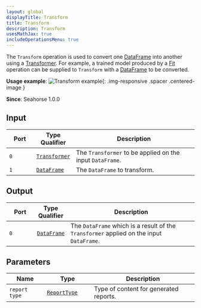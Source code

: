 ```yaml
---
layout: global
displayTitle: Transform
title: Transform
description: Transform
usesMathJax: true
includeOperationsMenu: true
---
```


The `Transform` operation is used to convert one [DataFrame](../classes/dataframe.html) into another
using a [Transformer](../classes/transformer.html). For example, a trained model produced by a
[Fit](../operations/fit.html) operation can be supplied to `Transform` with a
[DataFrame](../classes/dataframe.html) to be converted.

**Usage example**:
![Transform example](../img/transformer_example.png){: .img-responsive .spacer .centered-image }

**Since**: Seahorse 1.0.0

## Input

<table>
<thead>
<tr>
<th style="width:15%">Port</th>
<th style="width:15%">Type Qualifier</th>
<th style="width:70%">Description</th>
</tr>
</thead>
<tbody>
<tr>
<td><code>0</code></td>
<td><code><a href="../classes/transformer.html">Transformer</a></code></td>
<td>The <code>Transformer</code> to be applied on the input <code>DataFrame</code>.</td>
</tr>
<tr>
<td><code>1</code></td>
<td><code><a href="../classes/dataframe.html">DataFrame</a></code></td>
<td>The <code>DataFrame</code> to transform.</td>
</tr>
</tbody>
</table>

## Output

<table>
<thead>
<tr>
<th style="width:15%">Port</th>
<th style="width:15%">Type Qualifier</th>
<th style="width:70%">Description</th>
</tr>
</thead>
<tbody>
<tr>
<td><code>0</code></td>
<td><code><a href="../classes/dataframe.html">DataFrame</a></code></td>
<td>The <code>DataFrame</code> which is a result of the <code>Transformer</code> applied on the input <code>DataFrame</code>.</td>
</tr>
</tbody>
</table>

## Parameters

<table class="table">
<thead>
<tr>
  <th style="width:20%">Name</th>
  <th style="width:25%">Type</th>
  <th style="width:55%">Description</th>
</tr>
</thead>
<tbody>

<tr>
<td><code>report type</code></td>
<td><code><a href="../parameter_types.html#report-type">ReportType</a></code></td>
<td>Type of content for generated reports.</td>
</tr>

</tbody>
</table>